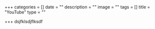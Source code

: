 +++
categories = []
date = ""
description = ""
image = ""
tags = []
title = "YouTube"
type = ""

+++
dsjfklsdjflksdf